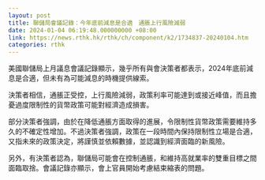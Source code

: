 ```yaml
---
layout: post
title: 聯儲局會議記錄：今年底前減息是合適　通脹上行風險減弱
date: 2024-01-04 06:19:48.000000000 +08:00
link: https://news.rthk.hk/rthk/ch/component/k2/1734837-20240104.htm
categories: rthk
---
```


美國聯儲局上月議息會議記錄顯示，幾乎所有與會決策者都表示，2024年底前減息是合適，但未有為可能減息的時機提供線索。

決策者相信，通脹正受控，上行風險減弱，政策利率可能達到或接近峰值，而且擔憂過度限制性的貨幣政策可能對經濟造成損害。

部分決策者強調，由於在降低通脹方面取得的進展，令限制性貨幣政策需要維持多久的不確定性增加。不過決策者強調，政策在一段時間內保持限制性立場是合適，又指未來的政策決定，將謹慎並依賴數據，並認識到經濟面臨的新風險。

另外，有決策者認為，聯儲局可能會在控制通脹，和維持高就業率的雙重目標之間面臨取捨。會議記錄亦顯示，會上官員開始考慮結束縮表的問題。
